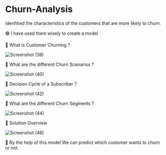 # Churn-Analysis
idenfitied the characteristics of the customers that are more likely to churn.

🟢  I have used them wisely to create a model 

🔴 What is Customer Churning ?

![Screenshot (38)](https://user-images.githubusercontent.com/109157435/208993218-7b44b95f-3b79-446a-9db8-6b1c835c40f6.png)

🔴 What are the different Churn Scenarios ?

![Screenshot (40)](https://user-images.githubusercontent.com/109157435/208993346-b4985493-1e9b-4852-9685-2d393cff3882.png)

🔴 Decision Cycle of a Subscriber ?

![Screenshot (42)](https://user-images.githubusercontent.com/109157435/208993436-2e8f5082-14c7-47ae-9a64-1d512cf8985e.png)

🔴 What are the different Churn Segments ?

![Screenshot (44)](https://user-images.githubusercontent.com/109157435/208993696-d36f5832-4b72-4f9c-9363-470ff753fe59.png)

🔴 Solution Overview 

![Screenshot (46)](https://user-images.githubusercontent.com/109157435/208993884-9663f5d4-44c8-4cf6-800d-90b428bfeed6.png)

🔵 By the help of this model We can predict which customer wants to churn or not.
